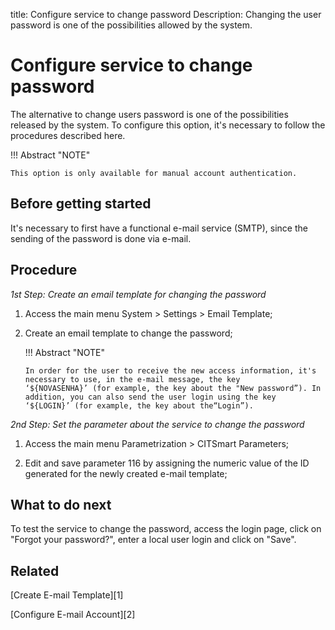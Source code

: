 title: Configure service to change password
Description: Changing the user password is one of the possibilities allowed by the system.  
# Configure service to change password

The alternative to change users password is one of the possibilities released by the system. To configure this option, it's necessary to follow the procedures described here.

!!! Abstract "NOTE"

    This option is only available for manual account authentication.

Before getting started
----------------

It's necessary to first have a functional e-mail service (SMTP), since the sending of the password is done via e-mail.

Procedure
------------

*1st Step: Create an email template for changing the password*

1.  Access the main menu System \> Settings \> Email Template;

2.  Create an email template to change the password;

    !!! Abstract "NOTE"

        In order for the user to receive the new access information, it's necessary to use, in the e-mail message, the key                      ‘${NOVASENHA}’ (for example, the key about the "New password”). In addition, you can also send the user login using the key              ‘${LOGIN}’ (for example, the key about the“Login”). 
        

*2nd Step: Set the parameter about the service to change the password*

1.  Access the main menu Parametrization \> CITSmart Parameters;

2.  Edit and save parameter 116 by assigning the numeric value of the ID generated for the newly created e-mail template;

What to do next
------------------

To test the service to change the password, access the login page, click on "Forgot your password?", enter a local user login and click on "Save".

## Related

[Create E-mail Template][1]

[Configure E-mail Account][2]

<!-- !!! tip "About"

    <b>Product/Version:</b> CITSmart | 9.00 &nbsp;&nbsp;
    <b>Updated:</b>02/21/2019 – Larissa Lourenço

[1]:/en-us/citsmart-platform-9/platform-administration/email-settings/email-templates-configure-email-template.html
[2]:/en-us/citsmart-platform-9/platform-administration/email-settings/configuration.html
